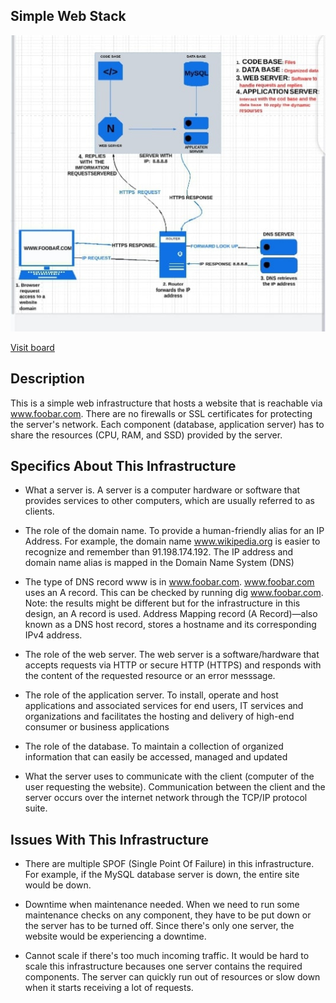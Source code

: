 ## Simple Web Stack
![Image of a simple web stack](0-simple_web_stack.jpg)

[Visit board](0-simple_web_stack.jpg)

## Description

This is a simple web infrastructure that hosts a website that is reachable via www.foobar.com. There are no firewalls or SSL certificates for protecting the server's network. Each component (database, application server) has to share the resources (CPU, RAM, and SSD) provided by the server.

## Specifics About This Infrastructure

+ What a server is.
A server is a computer hardware or software that provides services to other computers, which are usually referred to as clients.

+ The role of the domain name.
To provide a human-friendly alias for an IP Address. For example, the domain name www.wikipedia.org is easier to recognize and remember than 91.198.174.192. The IP address and domain name alias is mapped in the Domain Name System (DNS)

+ The type of DNS record www is in www.foobar.com.
www.foobar.com uses an A record. This can be checked by running dig www.foobar.com.
Note: the results might be different but for the infrastructure in this design, an A record is used.
Address Mapping record (A Record)—also known as a DNS host record, stores a hostname and its corresponding IPv4 address.

+ The role of the web server.
The web server is a software/hardware that accepts requests via HTTP or secure HTTP (HTTPS) and responds with the content of the requested resource or an error messsage.

+ The role of the application server.
To install, operate and host applications and associated services for end users, IT services and organizations and facilitates the hosting and delivery of high-end consumer or business applications

+ The role of the database.
To maintain a collection of organized information that can easily be accessed, managed and updated

+ What the server uses to communicate with the client (computer of the user requesting the website).
Communication between the client and the server occurs over the internet network through the TCP/IP protocol suite.

## Issues With This Infrastructure

+ There are multiple SPOF (Single Point Of Failure) in this infrastructure.
For example, if the MySQL database server is down, the entire site would be down.

+ Downtime when maintenance needed.
When we need to run some maintenance checks on any component, they have to be put down or the server has to be turned off. Since there's only one server, the website would be experiencing a downtime.

+ Cannot scale if there's too much incoming traffic.
It would be hard to scale this infrastructure becauses one server contains the required components. The server can quickly run out of resources or slow down when it starts receiving a lot of requests.
